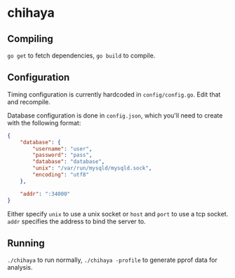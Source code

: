 chihaya
=======

Compiling
---------

`go get` to fetch dependencies, `go build` to compile.

Configuration
-------------

Timing configuration is currently hardcoded in `config/config.go`. Edit that and recompile.

Database configuration is done in `config.json`, which you'll need to create with the following format:

```json
{
	"database": {
		"username": "user",
		"password": "pass",
		"database": "database",
		"unix": "/var/run/mysqld/mysqld.sock",
		"encoding": "utf8"
	},

	"addr": ":34000"
}
```

Either specify `unix` to use a unix socket or `host` and `port` to use a tcp socket. `addr` specifies the address to bind the server to.

Running
-------

`./chihaya` to run normally, `./chihaya -profile` to generate pprof data for analysis.
